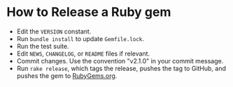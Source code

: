 # How to Release a Ruby gem

- Edit the `VERSION` constant.
- Run `bundle install` to update `Gemfile.lock`.
- Run the test suite.
- Edit `NEWS`, `CHANGELOG`, or `README` files if relevant.
- Commit changes. Use the convention "v2.1.0" in your commit message.
- Run `rake release`, which tags the release, pushes the tag to GitHub, and pushes the gem to [RubyGems.org][rubygems].

[rubygems]: https://rubygems.org/